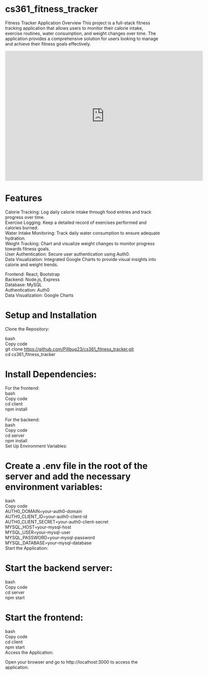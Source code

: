 # cs361_fitness_tracker

Fitness Tracker Application
Overview
This project is a full-stack fitness tracking application that allows users to monitor their calorie intake, exercise routines, water consumption, and weight changes over time. The application provides a comprehensive solution for users looking to manage and achieve their fitness goals effectively.

<iframe id="kaltura_player" src="https://cdnapisec.kaltura.com/p/391241/embedPlaykitJs/uiconf_id/44855082?iframeembed=true&entry_id=1_vq2qxnm8&config%5Bprovider%5D=%7B%22widgetId%22%3A%221_ahn26a1f%22%7D&config%5Bplayback%5D=%7B%22startTime%22%3A0%7D" style="width: 640px; height: 420px; border: 0;" allowfullscreen webkitallowfullscreen mozAllowFullScreen allow="autoplay *; fullscreen *; encrypted-media *" sandbox="allow-downloads allow-forms allow-same-origin allow-scripts allow-top-navigation allow-pointer-lock allow-popups allow-modals allow-orientation-lock allow-popups-to-escape-sandbox allow-presentation allow-top-navigation-by-user-activation" title="Kaltura Capture recording - May 27th 2024, 4:21:02 pm"></iframe>

# Features
Calorie Tracking: Log daily calorie intake through food entries and track progress over time.<br>
Exercise Logging: Keep a detailed record of exercises performed and calories burned.<br>
Water Intake Monitoring: Track daily water consumption to ensure adequate hydration.<br>
Weight Tracking: Chart and visualize weight changes to monitor progress towards fitness goals.<br>
User Authentication: Secure user authentication using Auth0.<br>
Data Visualization: Integrated Google Charts to provide visual insights into calorie and weight trends.<br>

Frontend: React, Bootstrap<br>
Backend: Node.js, Express<br>
Database: MySQL<br>
Authentication: Auth0<br>
Data Visualization: Google Charts<br>

# Setup and Installation

Clone the Repository:

bash<br>
Copy code<br>
git clone https://github.com/Pillbug23/cs361_fitness_tracker.git<br>
cd cs361_fitness_tracker<br>

# Install Dependencies:

For the frontend:<br>
bash<br>
Copy code<br>
cd client<br>
npm install<br>
<br>
For the backend:<br>
bash<br>
Copy code<br>
cd server<br>
npm install<br>
Set Up Environment Variables:

# Create a .env file in the root of the server and add the necessary environment variables:
bash<br>
Copy code<br>
AUTH0_DOMAIN=your-auth0-domain<br>
AUTH0_CLIENT_ID=your-auth0-client-id<br>
AUTH0_CLIENT_SECRET=your-auth0-client-secret<br>
MYSQL_HOST=your-mysql-host<br>
MYSQL_USER=your-mysql-user<br>
MYSQL_PASSWORD=your-mysql-password<br>
MYSQL_DATABASE=your-mysql-database<br>
Start the Application:<br>

# Start the backend server:
bash<br>
Copy code<br>
cd server<br>
npm start<br>

# Start the frontend:
bash<br>
Copy code<br>
cd client<br>
npm start<br>
Access the Application:<br>

Open your browser and go to http://localhost:3000 to access the application.




